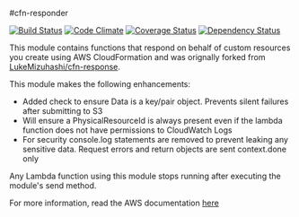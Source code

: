 #cfn-responder

[![Build
Status](https://travis-ci.org/SungardAS/cfn-responder.svg?branch=master)](https://travis-ci.org/SungardAS/cfn-responder?branch=master)
[![Code
Climate](https://codeclimate.com/github/SungardAS/cfn-responder/badges/gpa.svg?branch=master)](https://codeclimate.com/github/SungardAS/cfn-responder?branch=master)
[![Coverage
Status](https://coveralls.io/repos/SungardAS/cfn-responder/badge.svg?branch=master)](https://coveralls.io/r/SungardAS/cfn-responder?branch=master)
[![Dependency
Status](https://david-dm.org/SungardAS/cfn-responder.svg?branch=master)](https://david-dm.org/SungardAS/cfn-responder?branch=master)

This module contains functions that respond on behalf of custom resources you create using AWS CloudFormation and was orignally forked from [LukeMizuhashi/cfn-response](https://github.com/LukeMizuhashi/cfn-response).

This module makes the following enhancements:

* Added check to ensure Data is a key/pair object.  Prevents silent
  failures after submitting to S3
* Will ensure a PhysicalResourceId is always present even if the lambda
  function does not have permissions to CloudWatch Logs
* For security console.log statements are removed to prevent leaking any
  sensitive data.  Request errors and return objects are sent context.done only

Any Lambda function using this module stops running after executing the module's send method.

For more information, read the AWS documentation [here][1]

[1]: http://docs.aws.amazon.com/AWSCloudFormation/latest/UserGuide/aws-properties-lambda-function-code.html#cfn-lambda-function-code-cfnresponsemodule
